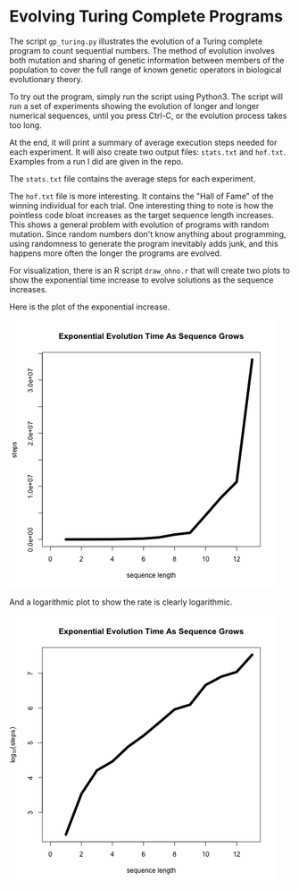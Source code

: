 # Evolving Turing Complete Programs 

The script `gp_turing.py` illustrates the evolution of a Turing complete program to count sequential numbers.  The method of evolution involves both mutation and sharing of genetic information between members of the population to cover the full range of known genetic operators in biological evolutionary theory.  

To try out the program, simply run the script using Python3.  The script will run a set of experiments showing the evolution of longer and longer numerical sequences, until you press Ctrl-C, or the evolution process takes too long.  

At the end, it will print a summary of average execution steps needed for each experiment.  It will also create two output files: `stats.txt` and `hof.txt`.  Examples from a run I did are given in the repo.

The `stats.txt` file contains the average steps for each experiment.

The `hof.txt` file is more interesting.  It contains the "Hall of Fame" of the winning individual for each trial.  One interesting thing to note is how the pointless code bloat increases as the target sequence length increases.  This shows a general problem with evolution of programs with random mutation.  Since random numbers don't know anything about programming, using randomness to generate the program inevitably adds junk, and this happens more often the longer the programs are evolved.

For visualization, there is an R script `draw_ohno.r` that will create two plots to show the exponential time increase to evolve solutions as the sequence increases.

Here is the plot of the exponential increase.

![Graph showing exponential increase in time to evolve.](/ohno.png?raw=true "Exponential Evolution Time")

And a logarithmic plot to show the rate is clearly logarithmic.

![Graph showing exponential increase in time to evolve, with log of y axis.](/ohno_log.png?raw=true "Exponential Evolution Time (Log Graph)")
